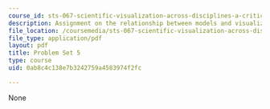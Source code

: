 ```yaml
---
course_id: sts-067-scientific-visualization-across-disciplines-a-critical-introduction-spring-2005
description: Assignment on the relationship between models and visualization.
file_location: /coursemedia/sts-067-scientific-visualization-across-disciplines-a-critical-introduction-spring-2005/0ab8c4c138e7b3242759a4583974f2fc_pset5.pdf
file_type: application/pdf
layout: pdf
title: Problem Set 5
type: course
uid: 0ab8c4c138e7b3242759a4583974f2fc

---
```

None